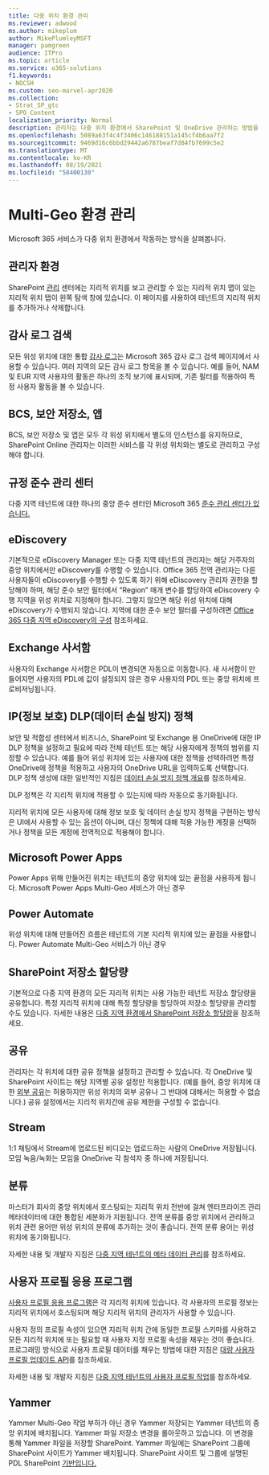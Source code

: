 ```yaml
---
title: 다중 위치 환경 관리
ms.reviewer: adwood
ms.author: mikeplum
author: MikePlumleyMSFT
manager: pamgreen
audience: ITPro
ms.topic: article
ms.service: o365-solutions
f1.keywords:
- NOCSH
ms.custom: seo-marvel-apr2020
ms.collection:
- Strat_SP_gtc
- SPO_Content
localization_priority: Normal
description: 관리자는 다중 위치 환경에서 SharePoint 및 OneDrive 관리하는 방법을 배울 수 있습니다.
ms.openlocfilehash: 5089a63f4c4f3406c146188151a145cf4b6aa7f2
ms.sourcegitcommit: 9469d16c6bbd29442a6787beaf7d84fb7699c5e2
ms.translationtype: MT
ms.contentlocale: ko-KR
ms.lasthandoff: 08/19/2021
ms.locfileid: "58400130"
---
```

# <a name="administering-a-multi-geo-environment"></a>Multi-Geo 환경 관리

Microsoft 365 서비스가 다중 위치 환경에서 작동하는 방식을 살펴봅니다.

## <a name="administrator-experience"></a>관리자 환경

SharePoint [관리](https://admin.microsoft.com/sharepoint) 센터에는 지리적  위치를 보고 관리할 수 있는 지리적 위치 맵이 있는 지리적 위치 탭이 왼쪽 탐색 창에 있습니다. 이 페이지를 사용하여 테넌트의 지리적 위치를 추가하거나 삭제합니다.

## <a name="audit-log-search"></a>감사 로그 검색

모든 위성 위치에 대한 통합 [감사 로그](https://support.office.com/article/0d4d0f35-390b-4518-800e-0c7ec95e946c)는 Microsoft 365 감사 로그 검색 페이지에서 사용할 수 있습니다. 여러 지역의 모든 감사 로그 항목을 볼 수 있습니다. 예를 들어, NAM 및 EUR 지역 사용자의 활동은 하나의 조직 보기에 표시되며, 기존 필터를 적용하여 특정 사용자 활동을 볼 수 있습니다.

## <a name="bcs-secure-store-apps"></a>BCS, 보안 저장소, 앱

BCS, 보안 저장소 및 앱은 모두 각 위성 위치에서 별도의 인스턴스를 유지하므로, SharePoint Online 관리자는 이러한 서비스를 각 위성 위치와는 별도로 관리하고 구성해야 합니다.

## <a name="compliance-admin-center"></a>규정 준수 관리 센터

다중 지역 테넌트에 대한 하나의 중앙 준수 센터인 Microsoft 365 [준수 관리 센터가 있습니다.](https://compliance.microsoft.com/)

## <a name="ediscovery"></a>eDiscovery

기본적으로 eDiscovery Manager 또는 다중 지역 테넌트의 관리자는 해당 거주자의 중앙 위치에서만 eDiscovery를 수행할 수 있습니다. Office 365 전역 관리자는 다른 사용자들이 eDiscovery를 수행할 수 있도록 하기 위해 eDiscovery 관리자 권한을 할당해야 하며, 해당 준수 보안 필터에서 “Region” 매개 변수를 할당하여 eDiscovery 수행 지역을 위성 위치로 지정해야 합니다. 그렇지 않으면 해당 위성 위치에 대해 eDiscovery가 수행되지 않습니다. 지역에 대한 준수 보안 필터를 구성하려면 [Office 365 다중 지역 eDiscovery의 구성](multi-geo-ediscovery-configuration.md) 참조하세요.

## <a name="exchange-mailboxes"></a>Exchange 사서함

사용자의 Exchange 사서함은 PDL이 변경되면 자동으로 이동합니다. 새 사서함이 만들어지면 사용자의 PDL에 값이 설정되지 않은 경우 사용자의 PDL 또는 중앙 위치에 프로비저닝됩니다.

## <a name="information-protection-ip-data-loss-prevention-dlp-policy"></a>IP(정보 보호) DLP(데이터 손실 방지) 정책

보안 및 적합성 센터에서 비즈니스, SharePoint 및 Exchange 용 OneDrive에 대한 IP DLP 정책을 설정하고 필요에 따라 전체 테넌트 또는 해당 사용자에게 정책의 범위를 지정할 수 있습니다. 예를 들어 위성 위치에 있는 사용자에 대한 정책을 선택하려면 특정 OneDrive에 정책을 적용하고 사용자의 OneDrive URL을 입력하도록 선택합니다. DLP 정책 생성에 대한 일반적인 지침은 [데이터 손실 방지 정책 개요](https://support.office.com/article/1966b2a7-d1e2-4d92-ab61-42efbb137f5e)를 참조하세요.

DLP 정책은 각 지리적 위치에 적용할 수 있는지에 따라 자동으로 동기화됩니다.

지리적 위치에 모든 사용자에 대해 정보 보호 및 데이터 손실 방지 정책을 구현하는 방식은 UI에서 사용할 수 있는 옵션이 아니며, 대신 정책에 대해 적용 가능한 계정을 선택하거나 정책을 모든 계정에 전역적으로 적용해야 합니다.

## <a name="microsoft-power-apps"></a>Microsoft Power Apps

Power Apps 위해 만들어진 위치는 테넌트의 중앙 위치에 있는 끝점을 사용하게 됩니다. Microsoft Power Apps Multi-Geo 서비스가 아닌 경우 

## <a name="power-automate"></a>Power Automate

위성 위치에 대해 만들어진 흐름은 테넌트의 기본 지리적 위치에 있는 끝점을 사용합니다.  Power Automate Multi-Geo 서비스가 아닌 경우 

## <a name="sharepoint-storage-quota"></a>SharePoint 저장소 할당량

기본적으로 다중 지역 환경의 모든 지리적 위치는 사용 가능한 테넌트 저장소 할당량을 공유합니다.  특정 지리적 위치에 대해 특정 할당량을 할당하여 저장소 할당량을 관리할 수도 있습니다. 자세한 내용은 [다중 지역 환경에서 SharePoint 저장소 할당량](sharepoint-multi-geo-storage-quota.md)을 참조하세요.

## <a name="sharing"></a>공유

관리자는 각 위치에 대한 공유 정책을 설정하고 관리할 수 있습니다. 각 OneDrive 및 SharePoint 사이트는 해당 지역별 공유 설정만 적용합니다. (예를 들어, 중앙 위치에 대한 [외부 공유](https://support.office.com/article/C8A462EB-0723-4B0B-8D0A-70FEAFE4BE85)는 허용하지만 위성 위치의 외부 공유나 그 반대에 대해서는 허용할 수 없습니다.) 공유 설정에서는 지리적 위치간에 공유 제한을 구성할 수 없습니다.

## <a name="stream"></a>Stream

1:1 채팅에서 Stream에 업로드된 비디오는 업로드하는 사람의 OneDrive 저장됩니다. 모임 녹음/녹화는 모임을 OneDrive 각 참석자 중 하나에 저장됩니다.

## <a name="taxonomy"></a>분류

마스터가 회사의 [](/sharepoint/managed-metadata) 중앙 위치에서 호스팅되는 지리적 위치 전반에 걸쳐 엔터프라이즈 관리 메타데이터에 대한 통합된 세분화가 지원됩니다. 전역 분류를 중앙 위치에서 관리하고 위치 관련 용어만 위성 위치의 분류에 추가하는 것이 좋습니다. 전역 분류 용어는 위성 위치에 동기화됩니다.

자세한 내용 및 개발자 지침은 [다중 지역 테넌트의 메타 데이터 관리](/sharepoint/dev/solution-guidance/multigeo-managedmetadata)를 참조하세요.

## <a name="user-profile-application"></a>사용자 프로필 응용 프로그램

[사용자 프로필 응용 프로그램](/sharepoint/manage-user-profiles)은 각 지리적 위치에 있습니다. 각 사용자의 프로필 정보는 지리적 위치에서 호스팅되며 해당 지리적 위치의 관리자가 사용할 수 있습니다.

사용자 정의 프로필 속성이 있으면 지리적 위치 간에 동일한 프로필 스키마를 사용하고 모든 지리적 위치에 또는 필요할 때 사용자 지정 프로필 속성을 채우는 것이 좋습니다. 프로그래밍 방식으로 사용자 프로필 데이터를 채우는 방법에 대한 지침은 [대량 사용자 프로필 업데이트 API](/sharepoint/dev/solution-guidance/bulk-user-profile-update-api-for-sharepoint-online)를 참조하세요.

자세한 내용 및 개발자 지침은 [다중 지역 테넌트의 사용자 프로필 작업](/sharepoint/dev/solution-guidance/multigeo-userprofileexperience)를 참조하세요.

## <a name="yammer"></a>Yammer

Yammer Multi-Geo 작업 부하가 아닌 경우 Yammer 저장되는 Yammer 테넌트의 중앙 위치에 배치됩니다. Yammer 파일 저장소 변경을 롤아웃하고 있습니다. 이 변경을 통해 Yammer 파일을 저장할 SharePoint. Yammer 파일에는 SharePoint 그룹에 SharePoint 사이트가 Yammer 배치됩니다. SharePoint 사이트 및 그룹에 설명된 PDL SharePoint [기반입니다.](multi-geo-capabilities-in-onedrive-and-sharepoint-online-in-microsoft-365.md#sharepoint-sites-and-groups)
